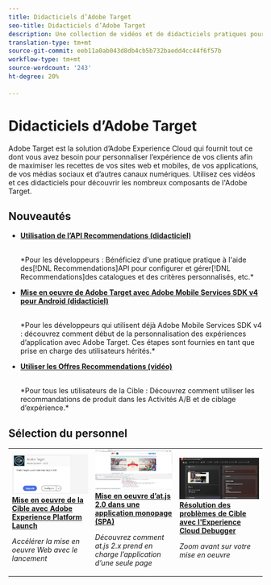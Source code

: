 ```yaml
---
title: Didacticiels d’Adobe Target
seo-title: Didacticiels d’Adobe Target
description: Une collection de vidéos et de didacticiels pratiques pour devenir un utilisateur influent de Adobe Target
translation-type: tm+mt
source-git-commit: eeb11a0ab043d8db4cb5b732baedd4cc44f6f57b
workflow-type: tm+mt
source-wordcount: '243'
ht-degree: 20%

---
```



# Didacticiels d’Adobe Target

Adobe Target est la solution d’Adobe Experience Cloud qui fournit tout ce dont vous avez besoin pour personnaliser l’expérience de vos clients afin de maximiser les recettes de vos sites web et mobiles, de vos applications, de vos médias sociaux et d’autres canaux numériques. Utilisez ces vidéos et ces didacticiels pour découvrir les nombreux composants de l&#39;Adobe Target.

## Nouveautés

* **[Utilisation de l’API Recommendations (didacticiel)](recommendations-api-tutorial/recs-api-overview.md)**

   <br>
   *Pour les développeurs : Bénéficiez d&#39;une pratique pratique à l&#39;aide des[!DNL Recommendations]API pour configurer et gérer[!DNL Recommendations]des catalogues et des critères personnalisés, etc.*

* **[Mise en oeuvre de Adobe Target avec Adobe Mobile Services SDK v4 pour Android (didacticiel)](mobile-v4/overview.md)**

   <br>
   *Pour les développeurs qui utilisent déjà Adobe Mobile Services SDK v4 : découvrez comment début de la personnalisation des expériences d’application avec Adobe Target. Ces étapes sont fournies en tant que prise en charge des utilisateurs hérités.<!-- Concepts learned here are also applicable to Adobe Experience Platform Mobile SDK (v5).-->*

* **[Utiliser les Offres Recommendations (vidéo)](recommendations/use-recommendations-offers.md)**

   <br>
   *Pour tous les utilisateurs de la Cible : Découvrez comment utiliser les recommandations de produit dans les Activités A/B et de ciblage d’expérience.*

<!--
* **[Create a Recommendations Activity (Video)](recommendations/create-a-recommendations-activity.md)**
    <br>
    *Recommend products to your customers at scale with this Premium feature.* -->

## Sélection du personnel

<table>
<tr>
  <td>
    <a href="https://docs.adobe.com/content/help/en/experience-cloud/implementing-in-websites-with-launch/implement-solutions/target.html">
      <img alt="Mise en oeuvre de la Cible avec Adobe Experience Platform Launch" src="assets/launch_referencearchitectureguides.png" />
    </a>
    <div>
      <a href="https://docs.adobe.com/content/help/en/experience-cloud/implementing-in-websites-with-launch/implement-solutions/target.html">
    <strong>Mise en oeuvre de la Cible avec Adobe Experience Platform Launch</strong>
    </a>
    </div>
    <p>
    <em>Accélérer la mise en oeuvre Web avec le lancement</em>
    <p>
  </td>
  <td>
    <a href="implementation/implement-atjs-20-in-a-single-page-application.md">
      <img alt="Mise en oeuvre d’at.js 2.0 dans une application monopage (SPA)" src="assets/implementing_adobetargetsatjs20inasinglepageapplicationspa.png" />
    </a>
    <div>
      <a href="implementation/implement-atjs-20-in-a-single-page-application.md">
    <strong>Mise en oeuvre d’at.js 2.0 dans une application monopage (SPA)</strong>
    </a>
    </div>
    <p>
    <em>Découvrez comment at.js 2.x prend en charge l’application d’une seule page</em>
    <p>
  </td>
  <td>
    <a href="troubleshooting/troubleshoot-with-the-experience-cloud-debugger.md">
      <img alt="Résolution des problèmes de Cible avec l'Experience Cloud Debugger" src="assets/using_the_experienceclouddebuggerwithadobetarget.png" />
    </a>
    <div>
      <a href="troubleshooting/troubleshoot-with-the-experience-cloud-debugger.md">
    <strong>Résolution des problèmes de Cible avec l'Experience Cloud Debugger</strong>
    </a>
    </div>
    <p>
    <em>Zoom avant sur votre mise en oeuvre</em>
    <p>
  </td>
</tr>
</table>
